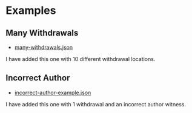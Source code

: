 # Examples

## Many Withdrawals

- [many-withdrawals.json](./many-withdrawals.json)

I have added this one with 10 different withdrawal locations.

## Incorrect Author

- [incorrect-author-example.json](./incorrect-author-example.json)

I have added this one with 1 withdrawal and an incorrect author witness.
